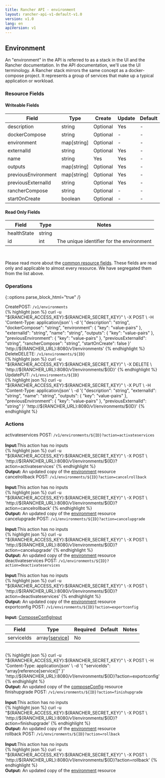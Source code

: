 ```yaml
---
title: Rancher API - environment
layout: rancher-api-v1-default-v1.0
version: v1.0
lang: en
apiVersion: v1
---
```


## Environment

An "environment" in the API is referred to as a stack in the UI and the Rancher documentation. In the API documentation, we'll use the UI terminology. A Rancher stack mirrors the same concept as a docker-compose project.  It represents a group of services that make up a typical application or workload.

### Resource Fields

#### Writeable Fields

Field | Type | Create | Update | Default | Notes
---|---|---|---|---|---
description | string | Optional | Yes | - | 
dockerCompose | string | Optional | - | - | 
environment | map[string] | Optional | - | - | 
externalId | string | Optional | Yes | - | 
name | string | Yes | Yes | - | 
outputs | map[string] | Optional | Yes | - | 
previousEnvironment | map[string] | Optional | Yes | - | 
previousExternalId | string | Optional | Yes | - | 
rancherCompose | string | Optional | - | - | 
startOnCreate | boolean | Optional | - | - | 


#### Read Only Fields

Field | Type   | Notes
---|---|---
healthState | string  | 
id | int  | The unique identifier for the environment


<br>

Please read more about the [common resource fields]({{site.baseurl}}/rancher/{{page.version}}/{{page.lang}}/api/{{page.apiVersion}}/common/). These fields are read only and applicable to almost every resource. We have segregated them from the list above.

### Operations
{::options parse_block_html="true" /}
<a id="create"></a>
<div class="action"><span class="header">Create<span class="headerright">POST:  <code>/v1/environments</code></span></span>
<div class="action-contents"> {% highlight json %}
curl -u "${RANCHER_ACCESS_KEY}:${RANCHER_SECRET_KEY}" \
-X POST \
-H 'Content-Type: application/json' \
-d '{
	"description": "string",
	"dockerCompose": "string",
	"environment": {
		"key": "value-pairs"
	},
	"externalId": "string",
	"name": "string",
	"outputs": {
		"key": "value-pairs"
	},
	"previousEnvironment": {
		"key": "value-pairs"
	},
	"previousExternalId": "string",
	"rancherCompose": "string",
	"startOnCreate": false
}' 'http://${RANCHER_URL}:8080/v1/environments'
{% endhighlight %}
</div></div>
<a id="delete"></a>
<div class="action"><span class="header">Delete<span class="headerright">DELETE:  <code>/v1/environments/${ID}</code></span></span>
<div class="action-contents"> {% highlight json %}
curl -u "${RANCHER_ACCESS_KEY}:${RANCHER_SECRET_KEY}" \
-X DELETE \
'http://${RANCHER_URL}:8080/v1/environments/${ID}'
{% endhighlight %}
</div></div>
<a id="update"></a>
<div class="action"><span class="header">Update<span class="headerright">PUT:  <code>/v1/environments/${ID}</code></span></span>
<div class="action-contents"> {% highlight json %}
curl -u "${RANCHER_ACCESS_KEY}:${RANCHER_SECRET_KEY}" \
-X PUT \
-H 'Content-Type: application/json' \
-d '{
	"description": "string",
	"externalId": "string",
	"name": "string",
	"outputs": {
		"key": "value-pairs"
	},
	"previousEnvironment": {
		"key": "value-pairs"
	},
	"previousExternalId": "string"
}' 'http://${RANCHER_URL}:8080/v1/environments/${ID}'
{% endhighlight %}
</div></div>



### Actions

<div class="action" id="activateservices">
<span class="header">
activateservices
<span class="headerright">POST:  <code>/v1/environments/${ID}?action=activateservices</code></span></span>
<div class="action-contents">

<br>
<span class="input">
<strong>Input:</strong>This action has no inputs</span>

<br>
{% highlight json %}
curl -u "${RANCHER_ACCESS_KEY}:${RANCHER_SECRET_KEY}" \
-X POST \
'http://${RANCHER_URL}:8080/v1/environments/${ID}?action=activateservices'
{% endhighlight %}
<br>
<span class="output"><strong>Output:</strong> An updated copy of the <a href="{{site.baseurl}}/rancher/{{page.version}}/{{page.lang}}/api/{{page.apiVersion}}/api-resources/environment/">environment</a> resource</span>
</div></div>

<div class="action" id="cancelrollback">
<span class="header">
cancelrollback
<span class="headerright">POST:  <code>/v1/environments/${ID}?action=cancelrollback</code></span></span>
<div class="action-contents">

<br>
<span class="input">
<strong>Input:</strong>This action has no inputs</span>

<br>
{% highlight json %}
curl -u "${RANCHER_ACCESS_KEY}:${RANCHER_SECRET_KEY}" \
-X POST \
'http://${RANCHER_URL}:8080/v1/environments/${ID}?action=cancelrollback'
{% endhighlight %}
<br>
<span class="output"><strong>Output:</strong> An updated copy of the <a href="{{site.baseurl}}/rancher/{{page.version}}/{{page.lang}}/api/{{page.apiVersion}}/api-resources/environment/">environment</a> resource</span>
</div></div>

<div class="action" id="cancelupgrade">
<span class="header">
cancelupgrade
<span class="headerright">POST:  <code>/v1/environments/${ID}?action=cancelupgrade</code></span></span>
<div class="action-contents">

<br>
<span class="input">
<strong>Input:</strong>This action has no inputs</span>

<br>
{% highlight json %}
curl -u "${RANCHER_ACCESS_KEY}:${RANCHER_SECRET_KEY}" \
-X POST \
'http://${RANCHER_URL}:8080/v1/environments/${ID}?action=cancelupgrade'
{% endhighlight %}
<br>
<span class="output"><strong>Output:</strong> An updated copy of the <a href="{{site.baseurl}}/rancher/{{page.version}}/{{page.lang}}/api/{{page.apiVersion}}/api-resources/environment/">environment</a> resource</span>
</div></div>

<div class="action" id="deactivateservices">
<span class="header">
deactivateservices
<span class="headerright">POST:  <code>/v1/environments/${ID}?action=deactivateservices</code></span></span>
<div class="action-contents">

<br>
<span class="input">
<strong>Input:</strong>This action has no inputs</span>

<br>
{% highlight json %}
curl -u "${RANCHER_ACCESS_KEY}:${RANCHER_SECRET_KEY}" \
-X POST \
'http://${RANCHER_URL}:8080/v1/environments/${ID}?action=deactivateservices'
{% endhighlight %}
<br>
<span class="output"><strong>Output:</strong> An updated copy of the <a href="{{site.baseurl}}/rancher/{{page.version}}/{{page.lang}}/api/{{page.apiVersion}}/api-resources/environment/">environment</a> resource</span>
</div></div>

<div class="action" id="exportconfig">
<span class="header">
exportconfig
<span class="headerright">POST:  <code>/v1/environments/${ID}?action=exportconfig</code></span></span>
<div class="action-contents">

<br>
<span class="input">
<strong>Input:</strong> <a href="{{site.baseurl}}/rancher/{{page.version}}/{{page.lang}}/api/{{page.apiVersion}}/api-resources/composeConfigInput/">ComposeConfigInput</a></span>

Field | Type | Required | Default | Notes
---|---|---|---|---
serviceIds | array[[service]({{site.baseurl}}/rancher/{{page.version}}/{{page.lang}}/api/{{page.apiVersion}}/api-resources/service/)] | No |  | <br>

<br>
{% highlight json %}
curl -u "${RANCHER_ACCESS_KEY}:${RANCHER_SECRET_KEY}" \
-X POST \
-H 'Content-Type: application/json' \
-d '{
	"serviceIds": "array[reference[service]]"
}' 'http://${RANCHER_URL}:8080/v1/environments/${ID}?action=exportconfig'
{% endhighlight %}
<br>
<span class="output"><strong>Output:</strong> An updated copy of the <a href="{{site.baseurl}}/rancher/{{page.version}}/{{page.lang}}/api/{{page.apiVersion}}/api-resources/composeConfig/">composeConfig</a> resource</span>
</div></div>

<div class="action" id="finishupgrade">
<span class="header">
finishupgrade
<span class="headerright">POST:  <code>/v1/environments/${ID}?action=finishupgrade</code></span></span>
<div class="action-contents">

<br>
<span class="input">
<strong>Input:</strong>This action has no inputs</span>

<br>
{% highlight json %}
curl -u "${RANCHER_ACCESS_KEY}:${RANCHER_SECRET_KEY}" \
-X POST \
'http://${RANCHER_URL}:8080/v1/environments/${ID}?action=finishupgrade'
{% endhighlight %}
<br>
<span class="output"><strong>Output:</strong> An updated copy of the <a href="{{site.baseurl}}/rancher/{{page.version}}/{{page.lang}}/api/{{page.apiVersion}}/api-resources/environment/">environment</a> resource</span>
</div></div>

<div class="action" id="rollback">
<span class="header">
rollback
<span class="headerright">POST:  <code>/v1/environments/${ID}?action=rollback</code></span></span>
<div class="action-contents">

<br>
<span class="input">
<strong>Input:</strong>This action has no inputs</span>

<br>
{% highlight json %}
curl -u "${RANCHER_ACCESS_KEY}:${RANCHER_SECRET_KEY}" \
-X POST \
'http://${RANCHER_URL}:8080/v1/environments/${ID}?action=rollback'
{% endhighlight %}
<br>
<span class="output"><strong>Output:</strong> An updated copy of the <a href="{{site.baseurl}}/rancher/{{page.version}}/{{page.lang}}/api/{{page.apiVersion}}/api-resources/environment/">environment</a> resource</span>
</div></div>


